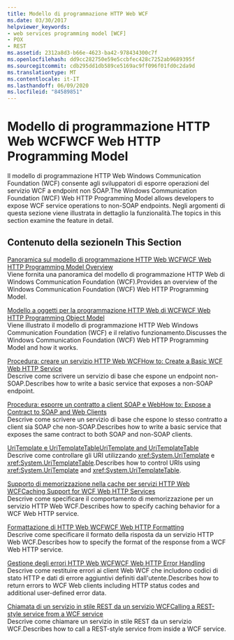 ```yaml
---
title: Modello di programmazione HTTP Web WCF
ms.date: 03/30/2017
helpviewer_keywords:
- web services programming model [WCF]
- POX
- REST
ms.assetid: 2312a8d3-b66e-4623-ba42-978434300c7f
ms.openlocfilehash: dd9cc282750e59e5ccbfec428c7252ab9689395f
ms.sourcegitcommit: cdb295dd1db589ce5169ac9ff096f01fd0c2da9d
ms.translationtype: MT
ms.contentlocale: it-IT
ms.lasthandoff: 06/09/2020
ms.locfileid: "84589851"
---
```

# <a name="wcf-web-http-programming-model"></a><span data-ttu-id="ce590-102">Modello di programmazione HTTP Web WCF</span><span class="sxs-lookup"><span data-stu-id="ce590-102">WCF Web HTTP Programming Model</span></span>
<span data-ttu-id="ce590-103">Il modello di programmazione HTTP Web Windows Communication Foundation (WCF) consente agli sviluppatori di esporre operazioni del servizio WCF a endpoint non SOAP.</span><span class="sxs-lookup"><span data-stu-id="ce590-103">The Windows Communication Foundation (WCF) Web HTTP Programming Model allows developers to expose WCF service operations to non-SOAP endpoints.</span></span> <span data-ttu-id="ce590-104">Negli argomenti di questa sezione viene illustrata in dettaglio la funzionalità.</span><span class="sxs-lookup"><span data-stu-id="ce590-104">The topics in this section examine the feature in detail.</span></span>  
  
## <a name="in-this-section"></a><span data-ttu-id="ce590-105">Contenuto della sezione</span><span class="sxs-lookup"><span data-stu-id="ce590-105">In This Section</span></span>  
 [<span data-ttu-id="ce590-106">Panoramica sul modello di programmazione HTTP Web WCF</span><span class="sxs-lookup"><span data-stu-id="ce590-106">WCF Web HTTP Programming Model Overview</span></span>](wcf-web-http-programming-model-overview.md)  
 <span data-ttu-id="ce590-107">Viene fornita una panoramica del modello di programmazione HTTP Web di Windows Communication Foundation (WCF).</span><span class="sxs-lookup"><span data-stu-id="ce590-107">Provides an overview of the Windows Communication Foundation (WCF) Web HTTP Programming Model.</span></span>  
  
 [<span data-ttu-id="ce590-108">Modello a oggetti per la programmazione HTTP Web di WCF</span><span class="sxs-lookup"><span data-stu-id="ce590-108">WCF Web HTTP Programming Object Model</span></span>](wcf-web-http-programming-object-model.md)  
 <span data-ttu-id="ce590-109">Viene illustrato il modello di programmazione HTTP Web Windows Communication Foundation (WCF) e il relativo funzionamento.</span><span class="sxs-lookup"><span data-stu-id="ce590-109">Discusses the Windows Communication Foundation (WCF) Web HTTP Programming Model and how it works.</span></span>  
  
 [<span data-ttu-id="ce590-110">Procedura: creare un servizio HTTP Web WCF</span><span class="sxs-lookup"><span data-stu-id="ce590-110">How to: Create a Basic WCF Web HTTP Service</span></span>](how-to-create-a-basic-wcf-web-http-service.md)  
 <span data-ttu-id="ce590-111">Descrive come scrivere un servizio di base che espone un endpoint non-SOAP.</span><span class="sxs-lookup"><span data-stu-id="ce590-111">Describes how to write a basic service that exposes a non-SOAP endpoint.</span></span>  
  
 [<span data-ttu-id="ce590-112">Procedura: esporre un contratto a client SOAP e Web</span><span class="sxs-lookup"><span data-stu-id="ce590-112">How to: Expose a Contract to SOAP and Web Clients</span></span>](how-to-expose-a-contract-to-soap-and-web-clients.md)  
 <span data-ttu-id="ce590-113">Descrive come scrivere un servizio di base che espone lo stesso contratto a client sia SOAP che non-SOAP.</span><span class="sxs-lookup"><span data-stu-id="ce590-113">Describes how to write a basic service that exposes the same contract to both SOAP and non-SOAP clients.</span></span>  
  
 [<span data-ttu-id="ce590-114">UriTemplate e UriTemplateTable</span><span class="sxs-lookup"><span data-stu-id="ce590-114">UriTemplate and UriTemplateTable</span></span>](uritemplate-and-uritemplatetable.md)  
 <span data-ttu-id="ce590-115">Descrive come controllare gli URI utilizzando <xref:System.UriTemplate> e <xref:System.UriTemplateTable>.</span><span class="sxs-lookup"><span data-stu-id="ce590-115">Describes how to control URIs using <xref:System.UriTemplate> and <xref:System.UriTemplateTable>.</span></span>  
  
 [<span data-ttu-id="ce590-116">Supporto di memorizzazione nella cache per servizi HTTP Web WCF</span><span class="sxs-lookup"><span data-stu-id="ce590-116">Caching Support for WCF Web HTTP Services</span></span>](caching-support-for-wcf-web-http-services.md)  
 <span data-ttu-id="ce590-117">Descrive come specificare il comportamento di memorizzazione per un servizio HTTP Web WCF.</span><span class="sxs-lookup"><span data-stu-id="ce590-117">Describes how to specify caching behavior for a WCF Web HTTP service.</span></span>  
  
 [<span data-ttu-id="ce590-118">Formattazione di HTTP Web WCF</span><span class="sxs-lookup"><span data-stu-id="ce590-118">WCF Web HTTP Formatting</span></span>](wcf-web-http-formatting.md)  
 <span data-ttu-id="ce590-119">Descrive come specificare il formato della risposta da un servizio HTTP Web WCF.</span><span class="sxs-lookup"><span data-stu-id="ce590-119">Describes how to specify the format of the response from a WCF Web HTTP service.</span></span>  
  
 [<span data-ttu-id="ce590-120">Gestione degli errori HTTP Web WCF</span><span class="sxs-lookup"><span data-stu-id="ce590-120">WCF Web HTTP Error Handling</span></span>](wcf-web-http-error-handling.md)  
 <span data-ttu-id="ce590-121">Descrive come restituire errori ai client Web WCF che includono codici di stato HTTP e dati di errore aggiuntivi definiti dall'utente.</span><span class="sxs-lookup"><span data-stu-id="ce590-121">Describes how to return errors to WCF Web clients including HTTP status codes and additional user-defined error data.</span></span>  
  
 [<span data-ttu-id="ce590-122">Chiamata di un servizio in stile REST da un servizio WCF</span><span class="sxs-lookup"><span data-stu-id="ce590-122">Calling a REST-style service from a WCF service</span></span>](calling-a-rest-style-service-from-a-wcf-service.md)  
 <span data-ttu-id="ce590-123">Descrive come chiamare un servizio in stile REST da un servizio WCF.</span><span class="sxs-lookup"><span data-stu-id="ce590-123">Describes how to call a REST-style service from inside a WCF service.</span></span>
